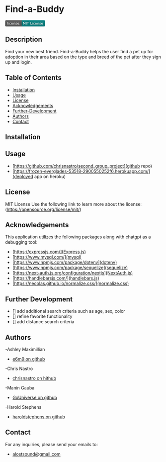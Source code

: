 # Find-a-Buddy
<svg xmlns="http://www.w3.org/2000/svg" xmlns:xlink="http://www.w3.org/1999/xlink" width="128" height="20" role="img" aria-label="license:: MIT License"><title>license:: MIT License</title><linearGradient id="s" x2="0" y2="100%"><stop offset="0" stop-color="#bbb" stop-opacity=".1"/><stop offset="1" stop-opacity=".1"/></linearGradient><clipPath id="r"><rect width="128" height="20" rx="3" fill="#fff"/></clipPath><g clip-path="url(#r)"><rect width="53" height="20" fill="#555"/><rect x="53" width="75" height="20" fill="#008080"/><rect width="128" height="20" fill="url(#s)"/></g><g fill="#fff" text-anchor="middle" font-family="Verdana,Geneva,DejaVu Sans,sans-serif" text-rendering="geometricPrecision" font-size="110"><text aria-hidden="true" x="275" y="150" fill="#010101" fill-opacity=".3" transform="scale(.1)" textLength="430">license:</text><text x="275" y="140" transform="scale(.1)" fill="#fff" textLength="430">license:</text><text aria-hidden="true" x="895" y="150" fill="#010101" fill-opacity=".3" transform="scale(.1)" textLength="650">MIT License</text><text x="895" y="140" transform="scale(.1)" fill="#fff" textLength="650">MIT License</text></g></svg>

## Description
Find your new best friend. Find-a-Buddy helps the user find a pet up for adoption in their area based on the type and breed of the pet after they sign up and login.

## Table of Contents

- [Installation](#installation)
- [Usage](#usage)
- [License](#license)
- [Acknowledgements](#acknowledgements)
- [Further-Development](#further-development)
- [Authors](#authors)
- [Contact](#contact)

## Installation

## Usage
- [https://github.com/chrisnastro/second_group_project](github repo)
- [https://frozen-everglades-53518-2900550252f6.herokuapp.com/](deployed app on heroku)

## License
MIT License
Use the following link to learn more about the license: (https://opensource.org/license/mit/)

## Acknowledgements
This application utilizes the following packages along with chatgpt as a debugging tool:

- [https://expressjs.com/](Express.js)
- [https://www.mysql.com/](mysql)
- [https://www.npmjs.com/package/dotenv](dotenv)
- [https://www.npmjs.com/package/sequelize](sequelize)
- [https://next-auth.js.org/configuration/nextjs](NextAuth.js)
- [https://handlebarsjs.com/](handlebars.js)
- [https://necolas.github.io/normalize.css/](normalize.css)

## Further Development

- [] add additional search criteria such as age, sex, color
- [] refine favorite functionality
- [] add distance search criteria

## Authors

-Ashley Maximillian
- [e6m9 on github](https://github.com/e6m9)

-Chris Nastro
- [chrisnastro on hithub](https://github.com/chrisnastro)

-Manin Gauba
- [GxUniverse on github](https://github.com/GxUniverse)

-Harold Stephens
- [haroldstephens on github](https://github.com/haroldstephens)

## Contact

For any inquiries, please send your emails to:

- alostsound@gmail.com
